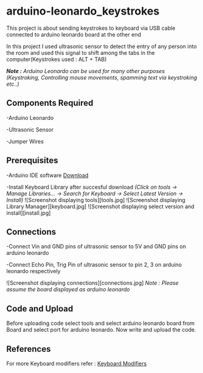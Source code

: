 # arduino-leonardo_keystrokes
This project is about sending keystrokes to keyboard via USB cable connected to arduino leonardo board at the other end

In this project I used ultrasonic sensor to detect the entry of any person into the room and used this signal to shift among the tabs in the computer(Keystrokes used : ALT + TAB)

 ***Note :** Arduino Leonardo can be used for many other purposes (Keystroking, Controlling mouse movements, spamming text via keystroking etc..)*

## Components Required 

-Arduino Leonardo

-Ultrasonic Sensor

-Jumper Wires

## Prerequisites

-Arduino IDE software [Download](https://www.arduino.cc/en/software)

-Install Keyboard Library after succesful download *(Click on tools -> Manage Libraries... -> Search for Keyboard -> Select Latest Version -> Install)*
![Screenshot displaying tools][tools.jpg]
![Screenshot displaying Library Manager][keyboard.jpg]
![Screenshot displaying select version and install][install.jpg]


## Connections

-Connect Vin and GND pins of ultrasonic sensor to 5V and GND pins on arduino leonardo

-Connect Echo Pin, Trig Pin of ultrasonic sensor to pin 2, 3 on arduino leonardo respectively

![Screenshot displaying connections][connections.jpg]
*Note : Please assume the board displayed as arduino leonardo*

## Code and Upload

Before uploading code select tools and select arduino leonardo board from Board and select port for arduino leonardo.
Now write and upload the code.

## References

For more Keyboard modifiers refer : [Keyboard Modifiers](https://www.arduino.cc/en/Reference/KeyboardModifiers)
